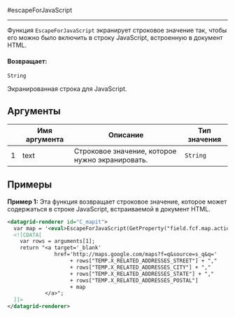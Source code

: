 #escapeForJavaScript

---

Функция `EscapeForJavaScript` экранирует строковое значение так, чтобы его можно было включить в строку JavaScript,
встроенную в документ HTML.

#### Возвращает:

`String`

Экранированная строка для JavaScript.

## Аргументы

|  | Имя аргумента | Описание | Тип значения |
| --- | --- | --- | --- |
| 1 | text | Строковое значение, которое нужно экранировать. | `String` |

## Примеры

**Пример 1:** Эта функция возвращает строковое значение, которое может содержаться в строке JavaScript,
встраиваемой в документ HTML.
```xml
<datagrid-renderer id="C_mapit">
  var map = '<eval>EscapeForJavaScript(GetProperty("field.fcf.map.action.label.fmt"))</eval>';
  <![CDATA[
    var rows = arguments[1];
    return "<a target='_blank'
               href='http://maps.google.com/maps?f=q&source=s_q&q='
                    + rows["TEMP.X_RELATED_ADDRESSES_STREET"] + ","
                    + rows["TEMP.X_RELATED_ADDRESSES_CITY"] + ","
                    + rows["TEMP.X_RELATED_ADDRESSES_STATE"] + ","
                    + rows["TEMP.X_RELATED_ADDRESSES_POSTAL"]
                    + map
            </a>";
  ]]>
</datagrid-renderer>
```

